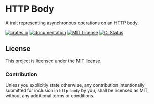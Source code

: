 # HTTP Body

A trait representing asynchronous operations on an HTTP body.

[![crates.io][crates-badge]][crates-url]
[![documentation][docs-badge]][docs-url]
[![MIT License][mit-badge]][mit-url]
[![CI Status][ci-badge]][ci-url]

[crates-badge]: https://img.shields.io/crates/v/http-body.svg
[crates-url]: https://crates.io/crates/http-body
[docs-badge]: https://docs.rs/http-body/badge.svg
[docs-url]: https://docs.rs/http-body
[mit-badge]: https://img.shields.io/badge/license-MIT-blue.svg
[mit-url]: LICENSE
[ci-badge]: https://github.com/hyperium/http-body/workflows/CI/badge.svg
[ci-url]: https://github.com/hyperium/http-body/actions?query=workflow%3ACI

## License

This project is licensed under the [MIT license](LICENSE).

### Contribution

Unless you explicitly state otherwise, any contribution intentionally submitted
for inclusion in `http-body` by you, shall be licensed as MIT, without any additional
terms or conditions.
